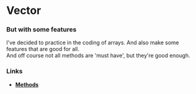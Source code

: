 <h1>Vector</h1>
<h3>But with some features</h3>

<p>I've decided to practice in the coding of arrays. And also make some features that are good for all. <br>And off course not all methods are 'must have', but they're good enough.</p>

<h3>Links</h3>
<ul>
<li>
    <a href="Methods.md"><b>Methods</b></a>
    
</li>
</ul>